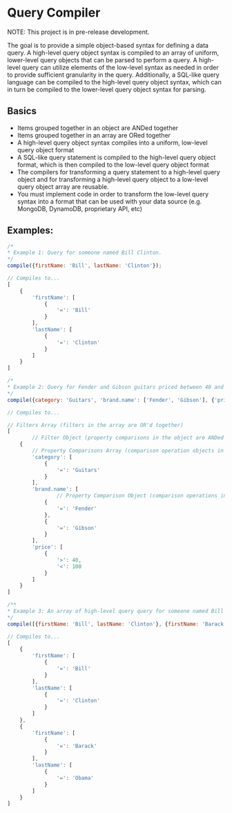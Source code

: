 # Query Compiler

NOTE: This project is in pre-release development.

The goal is to provide a simple object-based syntax for defining a data query. A high-level query object syntax is compiled to an array of uniform, lower-level query objects that can be parsed to perform a query. A high-level query can utilize elements of the low-level syntax as needed in order to provide sufficient granularity in the query. Additionally, a SQL-like query language can be compiled to the high-level query object syntax, which can in turn be compiled to the lower-level query object syntax for parsing.

## Basics

- Items grouped together in an object are ANDed together
- Items grouped together in an array are ORed together
- A high-level query object syntax compiles into a uniform, low-level query object format
- A SQL-like query statement is compiled to the high-level query object format, which is then compiled to the low-level query object format
- The compilers for transforming a query statement to a high-level query object and for transforming a high-level query object to a low-level query object array are reusable.
- You must implement code in order to transform the low-level query syntax into a format that can be used with your data source (e.g. MongoDB, DynamoDB, proprietary API, etc)

## Examples:

```js
/*
* Example 1: Query for someone named Bill Clinton.
*/
compile({firstName: 'Bill', lastName: 'Clinton'});

// Compiles to...
[
    {
        'firstName': [
            {
                '=': 'Bill'
            }
        ],
        'lastName': [
            {
                '=': 'Clinton'
            }
        ]
    }
]

/*
* Example 2: Query for Fender and Gibson guitars priced between 40 and 100 dollars.
*/
compile({category: 'Guitars', 'brand.name': ['Fender', 'Gibson'], {'price': {'>': 40, '<': 100}});

// Compiles to...

// Filters Array (filters in the array are OR'd together)
[
        // Filter Object (property comparisons in the object are ANDed together)
    {
        // Property Comparisons Array (comparison operation objects in the same array are OR'd together)
        'category': [
            {
                '=': 'Guitars'
            }
        ],
        'brand.name': [
                // Property Comparison Object (comparison operations in the same object are ANDed together)
            {
                '=': 'Fender'
            },
            {
                '=': 'Gibson'
            }
        ],
        'price': [
            {
                '>': 40,
                '<': 100
            }
        ]
    }
]

/**
* Example 3: An array of high-level query query for someone named Bill Clinton or Barack Obama.
*/
compile([{firstName: 'Bill', lastName: 'Clinton'}, {firstName: 'Barack', lastName: 'Obama'}]);

// Compiles to...
[
    {
        'firstName': [
            {
                '=': 'Bill'
            }
        ],
        'lastName': [
            {
                '=': 'Clinton'
            }
        ]
    },
    {
        'firstName': [
            {
                '=': 'Barack'
            }
        ],
        'lastName': [
            {
                '=': 'Obama'
            }
        ]
    }
]
```
